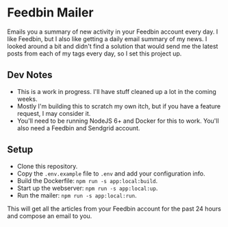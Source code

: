 # Feedbin Mailer

Emails you a summary of new activity in your Feedbin account every day. I like Feedbin, but I also like getting a daily email summary of my news. I looked around a bit and didn't find a solution that would send me the latest posts from each of my tags every day, so I set this project up.

## Dev Notes
- This is a work in progress. I'll have stuff cleaned up a lot in the coming weeks.
- Mostly I'm building this to scratch my own itch, but if you have a feature request, I may consider it.
- You'll need to be running NodeJS 6+ and Docker for this to work. You'll also need a Feedbin and Sendgrid account.

## Setup
- Clone this repository.
- Copy the `.env.example` file to `.env` and add your configuration info.
- Build the Dockerfile: `npm run -s app:local:build`.
- Start up the webserver: `npm run -s app:local:up`.
- Run the mailer: `npm run -s app:local:run`.

This will get all the articles from your Feedbin account for the past 24 hours and compose an email to you.
